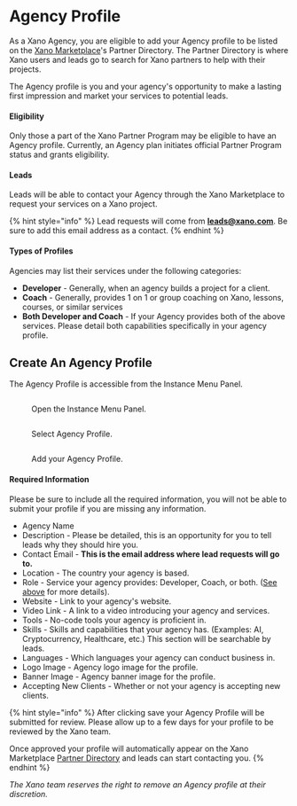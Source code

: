 # Agency Profile

As a Xano Agency, you are eligible to add your Agency profile to be listed on the [Xano Marketplace](https://xano.com/marketplace)'s Partner Directory. The Partner Directory is where Xano users and leads go to search for Xano partners to help with their projects.&#x20;

The Agency profile is you and your agency's opportunity to make a lasting first impression and market your services to potential leads.&#x20;

#### Eligibility

Only those a part of the Xano Partner Program may be eligible to have an Agency profile. Currently, an Agency plan initiates official Partner Program status and grants eligibility.&#x20;

#### Leads

Leads will be able to contact your Agency through the Xano Marketplace to request your services on a Xano project.

{% hint style="info" %}
Lead requests will come from **leads@xano.com**. Be sure to add this email address as a contact.
{% endhint %}

#### Types of Profiles

Agencies may list their services under the following categories:

* **Developer** - Generally, when an agency builds a project for a client.&#x20;
* **Coach** - Generally, provides 1 on 1 or group coaching on Xano, lessons, courses, or similar services
* **Both Developer and Coach** - If your Agency provides both of the above services. Please detail both capabilities specifically in your agency profile.

## Create An Agency Profile

The Agency Profile is accessible from the Instance Menu Panel.&#x20;

<figure><img src="../../.gitbook/assets/CleanShot 2023-12-07 at 10.45.45.png" alt=""><figcaption><p>Open the Instance Menu Panel.</p></figcaption></figure>

<figure><img src="../../.gitbook/assets/CleanShot 2023-12-07 at 10.47.56.png" alt=""><figcaption><p>Select Agency Profile.</p></figcaption></figure>

<figure><img src="../../.gitbook/assets/CleanShot 2023-12-07 at 13.47.29.png" alt=""><figcaption><p>Add your Agency Profile.</p></figcaption></figure>

#### Required Information

Please be sure to include all the required information, you will not be able to submit your profile if you are missing any information.

* Agency Name
* Description - Please be detailed, this is an opportunity for you to tell leads why they should hire you.&#x20;
* Contact Email - **This is the email address where lead requests will go to.**
* Location - The country your agency is based.
* Role - Service your agency provides: Developer, Coach, or both. ([See above](agency-profile.md#types-of-profiles) for more details).
* Website - Link to your agency's website.
* Video Link - A link to a video introducing your agency and services.
* Tools - No-code tools your agency is proficient in.
* Skills - Skills and capabilities that your agency has. (Examples: AI, Cryptocurrency, Healthcare, etc.) This section will be searchable by leads.
* Languages - Which languages your agency can conduct business in.
* Logo Image - Agency logo image for the profile.
* Banner Image - Agency banner image for the profile.
* Accepting New Clients - Whether or not your agency is accepting new clients.&#x20;

{% hint style="info" %}
After clicking save your Agency Profile will be submitted for review. Please allow up to a few days for your profile to be reviewed by the Xano team.&#x20;

Once approved your profile will automatically appear on the Xano Marketplace [Partner Directory](https://dev.xano.com/marketplace/browse) and leads can start contacting you.
{% endhint %}

_The Xano team reserves the right to remove an Agency profile at their discretion._
